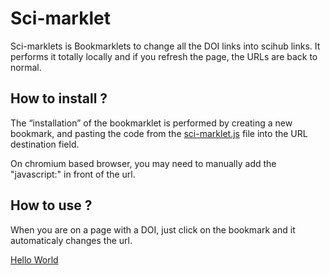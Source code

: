 # Sci-marklet
Sci-marklets is Bookmarklets to change all the DOI links into scihub links. It performs it totally locally and if you refresh the page, the URLs are back to normal.

## How to install ?
The “installation” of the bookmarklet is performed by creating a new bookmark, and pasting the code from the [sci-marklet.js](sci-marklet.js) file into the URL destination field.

On chromium based browser, you may need to manually add the "javascript:" in front of the url.

## How to use ?
When you are on a page with a DOI, just click on the bookmark and it automaticaly changes the url. </br>


[Hello World](javascript:%28function%28%29%7Balert%28%22Hello%20World%22%29%7D%29%28%29%3B)
